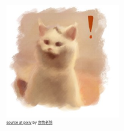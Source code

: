 ![](./cat.jpg)
<br/><sup><sub>[source at pixiv](https://www.pixiv.net/en/artworks/72111443) by [怠惰老鸽](https://www.pixiv.net/en/users/12169164)</sub></sup>
